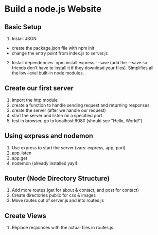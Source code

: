 Build a node.js Website
=============
Basic Setup
--------------
1. Install JSON
  - create the package.json file with npm init
  - change the entry point from index.js to server.js
2. Install dependencies. npm install express --save (add the --save so friends don't have to install it if they download your files). Simplifies all the low-level built-in node modules.

Create our first server
---------------
1. import the http module
2. create a function to handle sending request and returning responses
3. create the server (after we handle our request)
4. start the server and listen on a specified port
5. test in browser, go to localhost:8080 (should see "Hello, World!")

Using express and nodemon
-------------------
1. Use express to start the server (vars: express, app, port)
2. app.listen
3. app.get
4. nodemon (already installed yay!)

Router (Node Directory Structure)
------------------
1. Add more routes (get for about & contact, and post for contact)
2. Create directories public for css & images
3. Move routes out of server.js and into routes.js

Create Views
----------------
1. Replace responses with the actual files in routes.js
